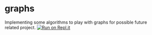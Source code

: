 # graphs
Implementing some algorithms to play with graphs for possible future related project. 
[![Run on Repl.it](https://repl.it/@OopsOverflow/graphs)](https://repl.it/@OopsOverflow/graphs)
